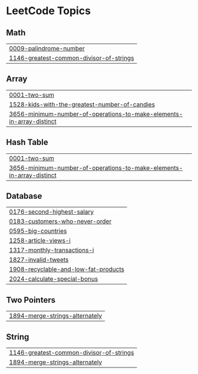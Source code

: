 

<!---LeetCode Topics Start-->
# LeetCode Topics
## Math
|  |
| ------- |
| [0009-palindrome-number](https://github.com/divyaraj-vihol/GitHub/tree/master/0009-palindrome-number) |
| [1146-greatest-common-divisor-of-strings](https://github.com/divyaraj-vihol/GitHub/tree/master/1146-greatest-common-divisor-of-strings) |
## Array
|  |
| ------- |
| [0001-two-sum](https://github.com/divyaraj-vihol/GitHub/tree/master/0001-two-sum) |
| [1528-kids-with-the-greatest-number-of-candies](https://github.com/divyaraj-vihol/GitHub/tree/master/1528-kids-with-the-greatest-number-of-candies) |
| [3656-minimum-number-of-operations-to-make-elements-in-array-distinct](https://github.com/divyaraj-vihol/GitHub/tree/master/3656-minimum-number-of-operations-to-make-elements-in-array-distinct) |
## Hash Table
|  |
| ------- |
| [0001-two-sum](https://github.com/divyaraj-vihol/GitHub/tree/master/0001-two-sum) |
| [3656-minimum-number-of-operations-to-make-elements-in-array-distinct](https://github.com/divyaraj-vihol/GitHub/tree/master/3656-minimum-number-of-operations-to-make-elements-in-array-distinct) |
## Database
|  |
| ------- |
| [0176-second-highest-salary](https://github.com/divyaraj-vihol/GitHub/tree/master/0176-second-highest-salary) |
| [0183-customers-who-never-order](https://github.com/divyaraj-vihol/GitHub/tree/master/0183-customers-who-never-order) |
| [0595-big-countries](https://github.com/divyaraj-vihol/GitHub/tree/master/0595-big-countries) |
| [1258-article-views-i](https://github.com/divyaraj-vihol/GitHub/tree/master/1258-article-views-i) |
| [1317-monthly-transactions-i](https://github.com/divyaraj-vihol/GitHub/tree/master/1317-monthly-transactions-i) |
| [1827-invalid-tweets](https://github.com/divyaraj-vihol/GitHub/tree/master/1827-invalid-tweets) |
| [1908-recyclable-and-low-fat-products](https://github.com/divyaraj-vihol/GitHub/tree/master/1908-recyclable-and-low-fat-products) |
| [2024-calculate-special-bonus](https://github.com/divyaraj-vihol/GitHub/tree/master/2024-calculate-special-bonus) |
## Two Pointers
|  |
| ------- |
| [1894-merge-strings-alternately](https://github.com/divyaraj-vihol/GitHub/tree/master/1894-merge-strings-alternately) |
## String
|  |
| ------- |
| [1146-greatest-common-divisor-of-strings](https://github.com/divyaraj-vihol/GitHub/tree/master/1146-greatest-common-divisor-of-strings) |
| [1894-merge-strings-alternately](https://github.com/divyaraj-vihol/GitHub/tree/master/1894-merge-strings-alternately) |
<!---LeetCode Topics End-->